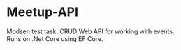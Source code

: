 # Meetup-API #
Modsen test task. CRUD Web API for working with events.  
Runs on .Net Core using EF Core.

